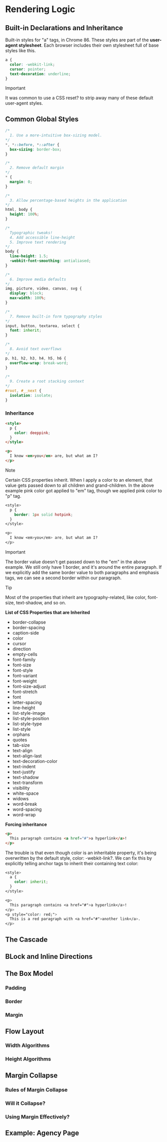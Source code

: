 # Rendering Logic

## Built-in Declarations and Inheritance

Built-in styles for "a" tags, in Chrome 86. These styles are part of the **user-agent stylesheet**. Each browser includes their own stylesheet full of base styles like this.
```css
a {
  color: -webkit-link;
  cursor: pointer;
  text-decoration: underline;
}
```

> [!IMPORTANT]  
> It was common to use a CSS reset? to strip away many of these default user-agent styles.

## Common Global Styles

```css
/*
  1. Use a more-intuitive box-sizing model.
*/
*, *::before, *::after {
  box-sizing: border-box;
}

/*
  2. Remove default margin
*/
* {
  margin: 0;
}

/*
  3. Allow percentage-based heights in the application
*/
html, body {
  height: 100%;
}

/*
  Typographic tweaks!
  4. Add accessible line-height
  5. Improve text rendering
*/
body {
  line-height: 1.5;
  -webkit-font-smoothing: antialiased;
}

/*
  6. Improve media defaults
*/
img, picture, video, canvas, svg {
  display: block;
  max-width: 100%;
}

/*
  7. Remove built-in form typography styles
*/
input, button, textarea, select {
  font: inherit;
}

/*
  8. Avoid text overflows
*/
p, h1, h2, h3, h4, h5, h6 {
  overflow-wrap: break-word;
}

/*
  9. Create a root stacking context
*/
#root, #__next {
  isolation: isolate;
}

```

### Inheritance

```html
<style>
  p {
    color: deeppink;
  }
</style>

<p>
  I know <em>you</em> are, but what am I?
</p>
```

> [!NOTE]  
> Certain CSS properties inherit. When I apply a color to an element, that value gets passed down to all children and grand-children. In the above example pink color got applied to "em" tag, though we applied pink color to "p" tag.

```css
<style>
  p {
    border: 1px solid hotpink;
  }
</style>

<p>
  I know <em>you</em> are, but what am I?
</p>
```
> [!IMPORTANT]  
> The border value doesn't get passed down to the "em" in the above example. We still only have 1 border, and it's around the entire paragraph. If we explicitly add the same border value to both paragraphs and emphasis tags, we can see a second border within our paragraph.

> [!TIP]
> Most of the properties that inherit are typography-related, like color, font-size, text-shadow, and so on.

**List of CSS Properties that are Inherited**

* border-collapse
* border-spacing
* caption-side
* color
* cursor
* direction
* empty-cells
* font-family
* font-size
* font-style
* font-variant
* font-weight
* font-size-adjust
* font-stretch
* font
* letter-spacing
* line-height
* list-style-image
* list-style-position
* list-style-type
* list-style
* orphans
* quotes
* tab-size
* text-align
* text-align-last
* text-decoration-color
* text-indent
* text-justify
* text-shadow
* text-transform
* visibility
* white-space
* widows
* word-break
* word-spacing
* word-wrap

**Forcing inheritance**
```html
<p>
  This paragraph contains <a href="#">a hyperlink</a>!
</p>
```
The trouble is that even though color is an inheritable property, it's being overwritten by the default style, color: -webkit-link?. We can fix this by explicitly telling anchor tags to inherit their containing text color:

```css
<style>
  a {
    color: inherit;
  }
</style>

<p>
  This paragraph contains <a href="#">a hyperlink</a>!
</p>
<p style="color: red;">
  This is a red paragraph with <a href="#">another link</a>.
</p>
```




## The Cascade

## BLock and Inline Directions

## The Box Model
### Padding
### Border
### Margin

## Flow Layout
### Width Algorithms
### Height Algorithms

## Margin Collapse
### Rules of Margin Collapse
### Will it Collapse?
### Using Margin Effectively?

## Example: Agency Page